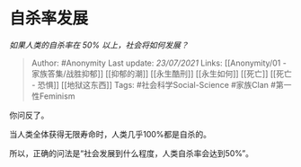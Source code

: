 # 自杀率发展
*如果人类的自杀率在 50% 以上，社会将如何发展？*

> Author: #Anonymity
Last update: *23/07/2021* 
Links: [[Anonymity/01 - 家族答集/战胜抑郁]] [[抑郁的潮]] [[永生酷刑]] [[永生如何]] [[死亡]] [[死亡 - 恐惧]] [[地狱这东西]]
Tags:  #社会科学Social-Science #家族Clan #第一性Feminism  

你问反了。

当人类全体获得无限寿命时，人类几乎100%都是自杀的。

所以，正确的问法是“社会发展到什么程度，人类自杀率会达到50%”。



